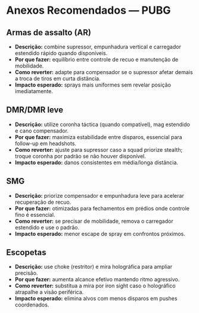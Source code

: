 # Anexos Recomendados — PUBG

## Armas de assalto (AR)
- **Descrição:** combine supressor, empunhadura vertical e carregador estendido rápido quando disponíveis.  
- **Por que fazer:** equilíbrio entre controle de recuo e manutenção de mobilidade.  
- **Como reverter:** adapte para compensador se o supressor afetar demais a troca de tiros em curta distância.  
- **Impacto esperado:** sprays mais uniformes sem revelar posição imediatamente.

## DMR/DMR leve
- **Descrição:** utilize coronha táctica (quando compatível), mag estendido e cano compensador.  
- **Por que fazer:** maximiza estabilidade entre disparos, essencial para follow-up em headshots.  
- **Como reverter:** ajuste para supressor caso a squad priorize stealth; troque coronha por padrão se não houver disponível.  
- **Impacto esperado:** danos consistentes em média/longa distância.

## SMG
- **Descrição:** priorize compensador e empunhadura leve para acelerar recuperação de recuo.  
- **Por que fazer:** otimizadas para fechamentos em prédios onde controle fino é essencial.  
- **Como reverter:** se precisar de mobilidade, remova o carregador estendido e use o padrão.  
- **Impacto esperado:** menor escape de spray em confrontos próximos.

## Escopetas
- **Descrição:** use choke (restritor) e mira holográfica para ampliar precisão.  
- **Por que fazer:** aumenta alcance efetivo mantendo ritmo agressivo.  
- **Como reverter:** substitua a mira por iron sight caso o holográfico atrapalhe a visão periférica.  
- **Impacto esperado:** elimina alvos com menos disparos em pushes coordenados.
